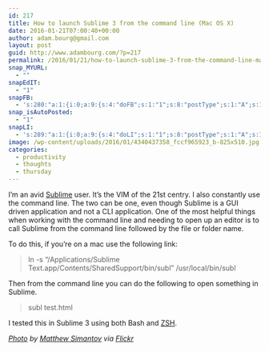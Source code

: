 ```yaml
---
id: 217
title: How to launch Sublime 3 from the command line (Mac OS X)
date: 2016-01-21T07:00:40+00:00
author: adam.bourg@gmail.com
layout: post
guid: http://www.adambourg.com/?p=217
permalink: /2016/01/21/how-to-launch-sublime-3-from-the-command-line-mac-os-x/
snap_MYURL:
  - ""
snapEdIT:
  - "1"
snapFB:
  - 's:280:"a:1:{i:0;a:9:{s:4:"doFB";s:1:"1";s:8:"postType";s:1:"A";s:10:"AttachPost";s:1:"2";s:10:"SNAPformat";s:51:"New post (%TITLE%) has been published on %SITENAME%";s:9:"isAutoImg";s:1:"A";s:8:"imgToUse";s:0:"";s:9:"isAutoURL";s:1:"A";s:8:"urlToUse";s:0:"";s:11:"isPrePosted";s:1:"1";}}";'
snap_isAutoPosted:
  - "1"
snapLI:
  - 's:289:"a:1:{i:0;a:9:{s:4:"doLI";s:1:"1";s:8:"postType";s:1:"A";s:10:"SNAPformat";s:41:"New post has been published on %SITENAME%";s:11:"SNAPformatT";s:18:"New Post - %TITLE%";s:9:"isAutoImg";s:1:"A";s:8:"imgToUse";s:0:"";s:9:"isAutoURL";s:1:"A";s:8:"urlToUse";s:0:"";s:11:"isPrePosted";s:1:"1";}}";'
image: /wp-content/uploads/2016/01/4340437358_fccf965923_b-825x510.jpg
categories:
  - productivity
  - thoughts
  - thursday
---
```

I&#8217;m an avid <a href="https://www.sublimetext.com/" target="_blank">Sublime</a> user. It&#8217;s the VIM of the 21st centry. I also constantly use the command line. The two can be one, even though Sublime is a GUI driven application and not a CLI application. One of the most helpful things when working with the command line and needing to open up an editor is to call Sublime from the command line followed by the file or folder name.

To do this, if you&#8217;re on a mac use the following link:

> ln -s &#8220;/Applications/Sublime Text.app/Contents/SharedSupport/bin/subl&#8221; /usr/local/bin/subl

Then from the command line you can do the following to open something in Sublime.

> subl test.html

I tested this in Sublime 3 using both Bash and <a href="https://github.com/robbyrussell/oh-my-zsh" target="_blank">ZSH</a>.

_<a href="https://www.flickr.com/photos/msimdottv/4340437358/in/photolist-7BxSNS-pfEcLr-fKURhz-ed9XJo-2o3v-9W9kS8-e3R82c-3BNPpE-dU1Vpt-9W9kJR-avBg1U-prVdFK-wiSLKy-3GrodF-23fm5q-w2WKFq-fJBHDX-az117N-dR6oM8-fJBHAk-7XV88P-9igEdx-9nBdoX-8qEhqb-dU31yz-6mNHcj-fJBHw8-fJBHrK-fJUfa7-oyPW3d-fJUf5u-ojqrQk-8Qf8Jo-i7Csdx-ew9dzr-fMSa93-asX4ws-dxEKfn-89DcR4-gfojxQ-ac4Jyv-f1qhXs-8P2UKY-826xnX-ddj1kZ-ATyr2W-8nkv5W-7UEt3A-qHxWpb-BA6oGa" target="_blank">Photo</a> by <a href="https://www.flickr.com/photos/msimdottv/" target="_blank">Matthew Simantov</a> via <a href="https://www.flickr.com" target="_blank">Flickr</a>_

<div data-animation="no-animation" data-icons-animation="no-animation" data-overlay="" data-change-size="" data-button-size="1" style="font-size:1em;display:none;" class="supsystic-social-sharing supsystic-social-sharing-package-flat supsystic-social-sharing-content supsystic-social-sharing-content-align-center">
  <a class="social-sharing-button sharer-flat sharer-flat-1 counter-standard without-counter mail" target="_blank" title="Mail" href="#" data-nid="16" data-pid="1" data-post-id="217" data-url="http://www.adambourg.com/wp-admin/admin-ajax.php" data-action="" rel="nofollow"><i class="fa fa-fw fa-paper-plane"></i>
  
  <div class="counter-wrap standard">
    <span class="counter"></span>
  </div></a>
  
  <a class="social-sharing-button sharer-flat sharer-flat-1 counter-standard without-counter facebook" target="_blank" title="Facebook" href="http://www.facebook.com/sharer.php?u=http%3A%2F%2Fwww.adambourg.com%2F2016%2F01%2F21%2Fhow-to-launch-sublime-3-from-the-command-line-mac-os-x%2F" data-nid="1" data-pid="1" data-post-id="217" data-url="http://www.adambourg.com/wp-admin/admin-ajax.php" data-action="" rel="nofollow"><i class="fa fa-fw fa-facebook"></i>
  
  <div class="counter-wrap standard">
    <span class="counter"></span>
  </div></a>
  
  <a class="social-sharing-button sharer-flat sharer-flat-1 counter-standard without-counter twitter" target="_blank" title="Twitter" href="https://twitter.com/share?url=http%3A%2F%2Fwww.adambourg.com%2F2016%2F01%2F21%2Fhow-to-launch-sublime-3-from-the-command-line-mac-os-x%2F&text=How+to+launch+Sublime+3+from+the+command+line+%28Mac+OS+X%29" data-nid="2" data-pid="1" data-post-id="217" data-url="http://www.adambourg.com/wp-admin/admin-ajax.php" data-action="" rel="nofollow"><i class="fa fa-fw fa-twitter"></i>
  
  <div class="counter-wrap standard">
    <span class="counter"></span>
  </div></a>
  
  <a class="social-sharing-button sharer-flat sharer-flat-1 counter-standard without-counter linkedin" target="_blank" title="Linkedin" href="https://www.linkedin.com/shareArticle?mini=true&title=How+to+launch+Sublime+3+from+the+command+line+%28Mac+OS+X%29&url=http%3A%2F%2Fwww.adambourg.com%2F2016%2F01%2F21%2Fhow-to-launch-sublime-3-from-the-command-line-mac-os-x%2F" data-nid="13" data-pid="1" data-post-id="217" data-url="http://www.adambourg.com/wp-admin/admin-ajax.php" data-action="" rel="nofollow"><i class="fa fa-fw fa-linkedin"></i>
  
  <div class="counter-wrap standard">
    <span class="counter"></span>
  </div></a>
  
  <a class="social-sharing-button sharer-flat sharer-flat-1 counter-standard without-counter reddit" target="_blank" title="Reddit" href="http://reddit.com/submit?url=http%3A%2F%2Fwww.adambourg.com%2F2016%2F01%2F21%2Fhow-to-launch-sublime-3-from-the-command-line-mac-os-x%2F&title=How+to+launch+Sublime+3+from+the+command+line+%28Mac+OS+X%29" data-nid="6" data-pid="1" data-post-id="217" data-url="http://www.adambourg.com/wp-admin/admin-ajax.php" data-action="" rel="nofollow"><i class="fa fa-fw fa-reddit"></i>
  
  <div class="counter-wrap standard">
    <span class="counter"></span>
  </div></a>
</div>